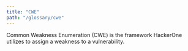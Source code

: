 ```yaml
---
title: "CWE"
path: "/glossary/cwe"
---
```


Common Weakness Enumeration (CWE) is the framework HackerOne utilizes to assign a weakness to a vulnerability.
